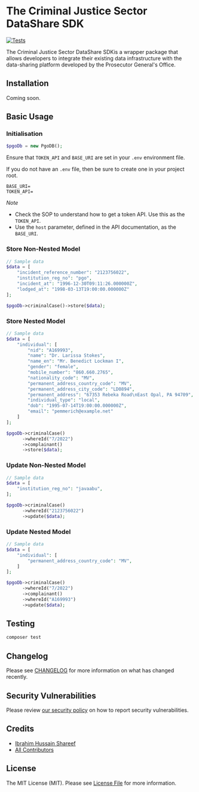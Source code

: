 # The Criminal Justice Sector DataShare SDK

[![Tests](https://img.shields.io/github/actions/workflow/status/javaabu-pvt-ltd/criminal-justice-sector-db-sdk/run-tests.yml?branch=main&label=tests&style=flat-square)](https://github.com/javaabu-pvt-ltd/criminal-justice-sector-db-sdk/actions/workflows/run-tests.yml)

The Criminal Justice Sector DataShare SDKis a wrapper package that allows developers to integrate their existing data
infrastructure with the data-sharing platform developed by the Prosecutor General's Office.

## Installation
Coming soon.
## Basic Usage

### Initialisation

```php
$pgoDb = new PgoDB();
```

Ensure that `TOKEN_API` and `BASE_URI` are set in your `.env` environment file.

If you do not have an `.env` file, then be sure to create one in your project root.

```apacheconf
BASE_URI=
TOKEN_API=
```
*Note*
- Check the SOP to understand how to get a token API. Use this as the `TOKEN_API`. 
- Use the `host` parameter, defined in the API documentation, as the `BASE_URI`.

### Store Non-Nested Model

```php
// Sample data  
$data = [
    "incident_reference_number": "2123756022",
    "institution_reg_no": "pgo",
    "incident_at": "1996-12-30T09:11:26.000000Z",
    "lodged_at": "1998-03-13T19:00:00.000000Z"
];

$pgoDb->criminalCase()->store($data);
```

### Store Nested Model

```php
// Sample data  
$data = [
    "individual": [
        "nid": "A169993",
        "name": "Dr. Larissa Stokes",
        "name_en": "Mr. Benedict Lockman I",
        "gender": "female",
        "mobile_number": "860.660.2765",
        "nationality_code": "MV",
        "permanent_address_country_code": "MV",
        "permanent_address_city_code": "LD0894",
        "permanent_address": "67353 Rebeka Road\nEast Opal, PA 94709",
        "individual_type": "local",
        "dob": "1995-07-14T19:00:00.000000Z",
        "email": "pemmerich@example.net"
    ]
];

$pgoDb->criminalCase()
      ->whereId("7/2022")
      ->complainant()
      ->store($data);
```

### Update Non-Nested Model

```php
// Sample data  
$data = [
    "institution_reg_no": "javaabu",
];

$pgoDb->criminalCase()
      ->whereId("2123756022")
      ->update($data);
```

### Update Nested Model

```php
// Sample data  
$data = [
    "individual": [
        "permanent_address_country_code": "MV",
    ]
];

$pgoDb->criminalCase()
      ->whereId("7/2022")
      ->complainant()
      ->whereId("A169993")
      ->update($data);
```

## Testing

```bash
composer test
```

## Changelog

Please see [CHANGELOG](CHANGELOG.md) for more information on what has changed recently.

## Security Vulnerabilities

Please review [our security policy](../../security/policy) on how to report security vulnerabilities.

## Credits

- [Ibrahim Hussain Shareef](https://github.com/ihshareef)
- [All Contributors](../../contributors)

## License

The MIT License (MIT). Please see [License File](LICENSE.md) for more information.
